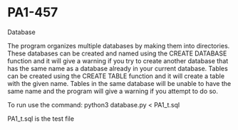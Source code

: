 # PA1-457
Database

The program organizes multiple databases by making them into directories. These databases can be created and named using the CREATE DATABASE function and it will give a warning if you try to create another database that has the same name as a database already in your current database. Tables can be created using the CREATE TABLE function and it will create a table with the given name. Tables in the same database will be unable to have the same name and the program will give a warning if you attempt to do so.

To run use the command:
python3 database.py < PA1_t.sql

PA1_t.sql is the test file
